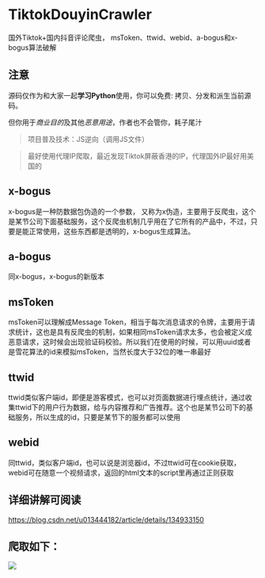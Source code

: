 # TiktokDouyinCrawler
国外Tiktok+国内抖音评论爬虫，
msToken、ttwid、webid、a-bogus和x-bogus算法破解

## 注意
源码仅作为和大家一起**学习Python**使用，你可以免费: 拷贝、分发和派生当前源码。

但你用于*商业目的*及其他*恶意用途*，作者也不会管你，耗子尾汁

> 项目普及技术：JS逆向（调用JS文件） 

> 最好使用代理IP爬取，最近发现Tiktok屏蔽香港的IP，代理国外IP最好用美国的

## x-bogus
x-bogus是一种防数据包伪造的一个参数， 又称为x伪造，主要用于反爬虫，这个是某节公司下面基础服务，这个反爬虫机制几乎用在了它所有的产品中，不过，只要是能正常使用，这些东西都是透明的，x-bogus生成算法。

## a-bogus
同x-bogus，x-bogus的新版本

## msToken
msToken可以理解成Message Token，相当于每次消息请求的令牌，主要用于请求统计，这也是具有反爬虫的机制，如果相同msToken请求太多，也会被定义成恶意请求，这时候会出现验证码校验。所以我们在使用的时候，可以用uuid或者是雪花算法的id来模拟msToken，当然长度大于32位的唯一串最好

## ttwid
ttwid类似客户端id，即便是游客模式，也可以对页面数据进行埋点统计，通过收集ttwid下的用户行为数据，给与内容推荐和广告推荐。这个也是某节公司下的基础服务，所以生成的id，只要是某节下的服务都可以使用

## webid
同ttwid，类似客户端id，也可以说是浏览器id，不过ttwid可在cookie获取，webid可在随意一个视频请求，返回的html文本的script里再通过正则获取

## 详细讲解可阅读
https://blog.csdn.net/u013444182/article/details/134933150

## 爬取如下：
<img src="https://raw.githubusercontent.com/NearHuiwen/TiktokDouyinCrawler/main/img/img1.png">

